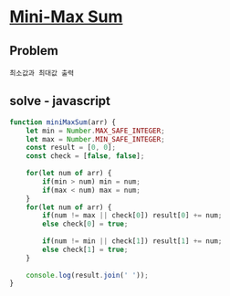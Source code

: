 # [Mini-Max Sum](https://www.hackerrank.com/challenges/mini-max-sum/problem)
## Problem
```
최소값과 최대값 출력
```

## solve - javascript
```javascript
function miniMaxSum(arr) {
    let min = Number.MAX_SAFE_INTEGER;
    let max = Number.MIN_SAFE_INTEGER;
    const result = [0, 0];
    const check = [false, false];
    
    for(let num of arr) {
        if(min > num) min = num;
        if(max < num) max = num;
    }
    for(let num of arr) {        
        if(num != max || check[0]) result[0] += num;
        else check[0] = true;
            
        if(num != min || check[1]) result[1] += num;
        else check[1] = true;
    }
    
    console.log(result.join(' '));
}
```
